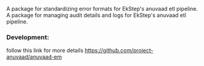 A package for standardizing error formats for EkStep's anuvaad etl pipeline.
A package for managing audit details and logs for EkStep's anuvaad etl pipeline.

### Development:

follow this link for more details https://github.com/project-anuvaad/anuvaad-em